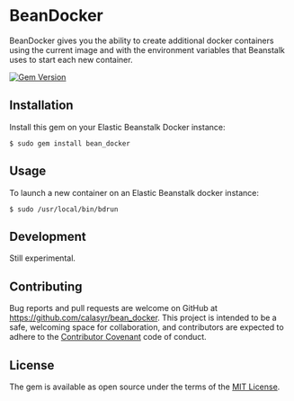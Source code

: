 # BeanDocker

BeanDocker gives you the ability to create additional docker containers using the current image and with the environment variables 
that Beanstalk uses to start each new container.
  
[![Gem Version](https://badge.fury.io/rb/bean_docker.svg)](https://badge.fury.io/rb/bean_docker)

## Installation

Install this gem on your Elastic Beanstalk Docker instance:

    $ sudo gem install bean_docker

## Usage

To launch a new container on an Elastic Beanstalk docker instance:

    $ sudo /usr/local/bin/bdrun

## Development

Still experimental.

## Contributing

Bug reports and pull requests are welcome on GitHub at https://github.com/calasyr/bean_docker. This project is intended to be a safe, welcoming space for collaboration, and contributors are expected to adhere to the [Contributor Covenant](http://contributor-covenant.org) code of conduct.

## License

The gem is available as open source under the terms of the [MIT License](http://opensource.org/licenses/MIT).


